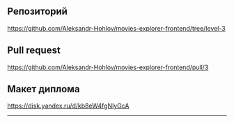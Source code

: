 ## Репозиторий

https://github.com/Aleksandr-Hohlov/movies-explorer-frontend/tree/level-3

## Pull request

https://github.com/Aleksandr-Hohlov/movies-explorer-frontend/pull/3

## Макет диплома

https://disk.yandex.ru/d/kb8eW4fgNlyGcA

---

